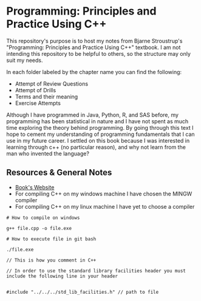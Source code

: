 # Programming: Principles and Practice Using C++
This repository's purpose is to host my notes from Bjarne Stroustrup's "Programming: Principles and Practice Using C++" textbook. I am not intending this repository to be helpful to others, so the structure may only suit my needs.

In each folder labeled by the chapter name you can find the following:
+ Attempt of Review Questions
+ Attempt of Drills
+ Terms and their meaning
+ Exercise Attempts

Although I have programmed in Java, Python, R, and SAS before, my programming has been statistical in nature and I have not spent as much time exploring the theory behind programming. By going through this text I hope to cement my understanding of programming fundamentals that I can use in my future career. I settled on this book because I was interested in learning through c++ (no particular reason), and why not learn from the man who invented the language? 

## Resources & General Notes
+ [Book's Website](http://www.stroustrup.com/Programming/)
+ For compiling C++ on my windows machine I have chosen the MINGW compiler
+ For compiling C++ on my linux machine I have yet to choose a compiler


```
# How to compile on windows

g++ file.cpp -o file.exe

# How to execute file in git bash

./file.exe
```

```
// This is how you comment in C++

// In order to use the standard library facilities header you must include the following line in your header


#include "../../../std_lib_facilities.h" // path to file

```
